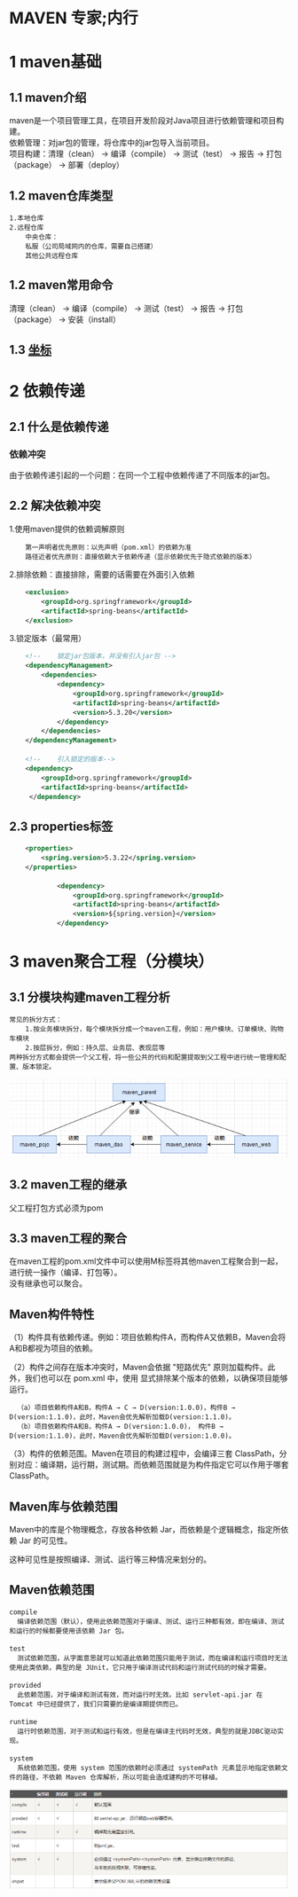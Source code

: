 # MAVEN 专家;内行
# 1 maven基础
## 1.1 maven介绍
maven是一个项目管理工具，在项目开发阶段对Java项目进行依赖管理和项目构建。  
依赖管理：对jar包的管理，将仓库中的jar包导入当前项目。  
项目构建：清理（clean） -> 编译（compile） -> 测试（test） -> 报告 -> 打包（package） -> 部署（deploy）

## 1.2 maven仓库类型
    1.本地仓库
    2.远程仓库
        中央仓库：
        私服（公司局域网内的仓库，需要自己搭建）
        其他公共远程仓库


## 1.2 maven常用命令
清理（clean） -> 编译（compile） -> 测试（test） -> 报告 -> 打包（package） -> 安装（install）
      
## 1.3 [坐标](pom.xml)


# 2 依赖传递
## 2.1 什么是依赖传递

### 依赖冲突
由于依赖传递引起的一个问题：在同一个工程中依赖传递了不同版本的jar包。

## 2.2 解决依赖冲突
1.使用maven提供的依赖调解原则

        第一声明者优先原则：以先声明（pom.xml）的依赖为准
        路径近者优先原则：直接依赖大于依赖传递（显示依赖优先于隐式依赖的版本）
        
2.排除依赖：直接排除，需要的话需要在外面引入依赖

```xml
    <exclusion>
        <groupId>org.springframework</groupId>
        <artifactId>spring-beans</artifactId>
    </exclusion>
```
                        
3.锁定版本（最常用）

```xml
    <!--    锁定jar包版本，并没有引入jar包 -->
    <dependencyManagement>
        <dependencies>
            <dependency>
                <groupId>org.springframework</groupId>
                <artifactId>spring-beans</artifactId>
                <version>5.3.20</version>
            </dependency>
        </dependencies>
    </dependencyManagement>
    
    <!--    引入锁定的版本-->
    <dependency>
        <groupId>org.springframework</groupId>
        <artifactId>spring-beans</artifactId>
     </dependency>
```

## 2.3 properties标签

```xml
    <properties>
        <spring.version>5.3.22</spring.version>
    </properties>

            <dependency>
                <groupId>org.springframework</groupId>
                <artifactId>spring-beans</artifactId>
                <version>${spring.version}</version>
            </dependency>

```

# 3 maven聚合工程（分模块）

## 3.1 分模块构建maven工程分析
    常见的拆分方式：  
        1.按业务模块拆分，每个模块拆分成一个maven工程，例如：用户模块、订单模块、购物车模块  
        2.按层拆分，例如：持久层、业务层、表现层等  
    两种拆分方式都会提供一个父工程，将一些公共的代码和配置提取到父工程中进行统一管理和配置、版本锁定。
    
![alt maven分模块构建工程](images/maven分模块构建工程.png "maven分模块构建工程")
    
## 3.2 maven工程的继承
父工程打包方式必须为pom

## 3.3 maven工程的聚合
在maven工程的pom.xml文件中可以使用M<modules>标签将其他maven工程聚合到一起，进行统一操作（编译、打包等）。  
没有继承也可以聚合。



      
        
## Maven构件特性

  （1）构件具有依赖传递。例如：项目依赖构件A，而构件A又依赖B，Maven会将A和B都视为项目的依赖。

  （2）构件之间存在版本冲突时，Maven会依据 "短路优先" 原则加载构件。此外，我们也可以在 pom.xml 中，使用 <exclusions></exclusions>显式排除某个版本的依赖，以确保项目能够运行。

      （a）项目依赖构件A和B，构件A → C → D(version:1.0.0)，构件B → D(version:1.1.0)，此时，Maven会优先解析加载D(version:1.1.0)。
      （b）项目依赖构件A和B，构件A → D(version:1.0.0)， 构件B → D(version:1.1.0)，此时，Maven会优先解析加载D(version:1.0.0)。

  （3）构件的依赖范围。Maven在项目的构建过程中，会编译三套 ClassPath，分别对应：编译期，运行期，测试期。而依赖范围就是为构件指定它可以作用于哪套 ClassPath。

## Maven库与依赖范围

Maven中的库是个物理概念，存放各种依赖 Jar，而依赖是个逻辑概念，指定所依赖 Jar 的可见性。

这种可见性是按照编译、测试、运行等三种情况来划分的。
## Maven依赖范围

    compile
      编译依赖范围（默认），使用此依赖范围对于编译、测试、运行三种都有效，即在编译、测试和运行的时候都要使用该依赖 Jar 包。

    test
      测试依赖范围，从字面意思就可以知道此依赖范围只能用于测试，而在编译和运行项目时无法使用此类依赖，典型的是 JUnit，它只用于编译测试代码和运行测试代码的时候才需要。

    provided
      此依赖范围，对于编译和测试有效，而对运行时无效。比如 servlet-api.jar 在 Tomcat 中已经提供了，我们只需要的是编译期提供而已。

    runtime
      运行时依赖范围，对于测试和运行有效，但是在编译主代码时无效，典型的就是JDBC驱动实现。

    system
      系统依赖范围，使用 system 范围的依赖时必须通过 systemPath 元素显示地指定依赖文件的路径，不依赖 Maven 仓库解析，所以可能会造成建构的不可移植。

![alt maven依赖](images/maven依赖.png "maven依赖")